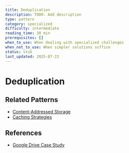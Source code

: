 ```yaml
---
title: Deduplication
description: TODO: Add description
type: pattern
category: specialized
difficulty: intermediate
reading_time: 30 min
prerequisites: []
when_to_use: When dealing with specialized challenges
when_not_to_use: When simpler solutions suffice
status: stub
last_updated: 2025-07-23
---
```

# Deduplication



## Related Patterns
- [Content-Addressed Storage](patterns/cas)
- [Caching Strategies](patterns/caching-strategies)

## References
- [Google Drive Case Study](case-studies/google-drive)